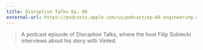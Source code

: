 ```yaml
---
title: Disruption Talks Ep. 66
external-url: https://podcasts.apple.com/us/podcast/ep-66-engineering-at-scale-key-pillars-behind-europes/id1586464669?i=1000551994186
---
```


> A podcast episode of Disruption Talks, where the host Filip Sobiecki interviews about his story with Vinted.
